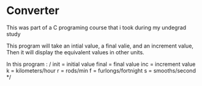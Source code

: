 # Converter

This was part of a C programing course that i took during my undegrad study 

This program will take an intial value, a final valie, and an increment value,
Then it will display the equivalent values in other units.

 In this program : /
init = initial value
final = final value
inc = increment value
k = kilometers/hour
r = rods/min
f = furlongs/fortnight
s = smooths/second
*/
